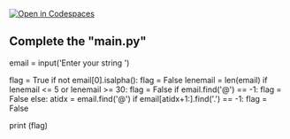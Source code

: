 [![Open in Codespaces](https://classroom.github.com/assets/launch-codespace-f4981d0f882b2a3f0472912d15f9806d57e124e0fc890972558857b51b24a6f9.svg)](https://classroom.github.com/open-in-codespaces?assignment_repo_id=10512543)
<!--
[Link to Chap 5 Lab18](https://docs.google.com/presentation/d/1r3h2R9JwK9HK_U2Ia-zncL0BSjHV6Giu6ugNJ6yZpgc/edit#slide=id.g1715447b552_0_27)

![Lab 16](https://nimbus-screenshots.s3.amazonaws.com/s/e634571b38c8923031df60fc7fc2fe3f.png)
-->

## Complete the "main.py"
email = input('Enter your string ')

flag = True
if not email[0].isalpha():
    flag = False
lenemail = len(email)
if lenemail <= 5 or lenemail >= 30:
    flag = False
if email.find('@') == -1:
    flag = False
else:
    atidx = email.find('@')
if email[atidx+1:].find('.') == -1:
    flag = False

print (flag)
